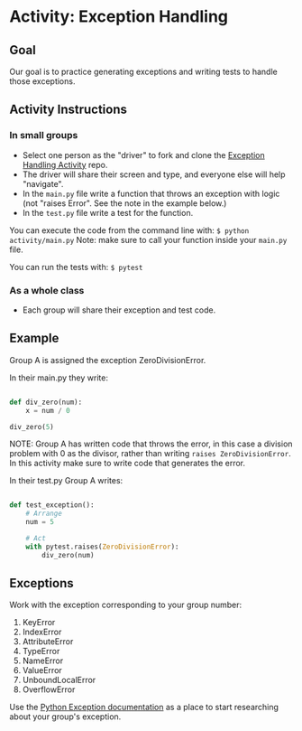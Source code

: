 # Activity: Exception Handling

## Goal

Our goal is to practice generating exceptions and writing tests to handle those exceptions.

## Activity Instructions

### In small groups

- Select one person as the "driver" to fork and clone the [Exception Handling Activity](https://github.com/AdaGold/ExceptionHandlingActivity) repo.
- The driver will share their screen and type, and everyone else will help "navigate".
- In the `main.py` file write a function that throws an exception with logic (not "raises Error".  See the note in the example below.)
- In the `test.py` file write a test for the function.

You can execute the code from the command line with:
` $ python activity/main.py `
Note: make sure to call your function inside your `main.py` file.

You can run the tests with:
` $ pytest `

### As a whole class

- Each group will share their exception and test code.

## Example 

Group A is assigned the exception ZeroDivisionError.

In their main.py they write:
```python

def div_zero(num):
    x = num / 0

div_zero(5)

```
NOTE: Group A has written code that throws the error, in this case a division problem with 0 as the divisor, rather than writing `raises ZeroDivisionError`.  In this activity make sure to write code that generates the error.

In their test.py Group A writes:
```python

def test_exception():
    # Arrange
    num = 5

    # Act
    with pytest.raises(ZeroDivisionError):
        div_zero(num)
```

## Exceptions

Work with the exception corresponding to your group number:
1. KeyError
1. IndexError
1. AttributeError
1. TypeError
1. NameError
1. ValueError
1. UnboundLocalError
1. OverflowError

Use the [Python Exception documentation](https://docs.python.org/3/library/exceptions.html) as a place to start researching about your group's exception.
